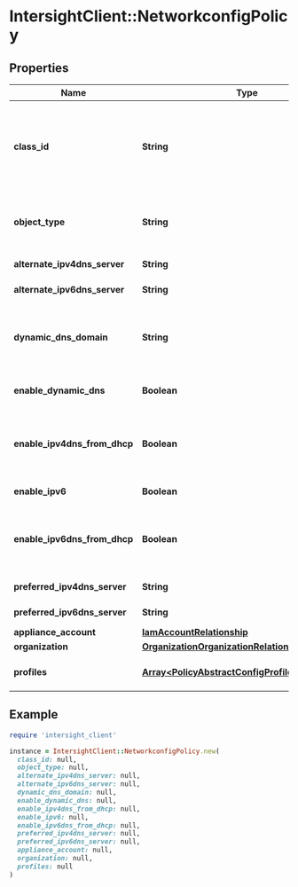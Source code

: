 # IntersightClient::NetworkconfigPolicy

## Properties

| Name | Type | Description | Notes |
| ---- | ---- | ----------- | ----- |
| **class_id** | **String** | The fully-qualified name of the instantiated, concrete type. This property is used as a discriminator to identify the type of the payload when marshaling and unmarshaling data. | [default to &#39;networkconfig.Policy&#39;] |
| **object_type** | **String** | The fully-qualified name of the instantiated, concrete type. The value should be the same as the &#39;ClassId&#39; property. | [default to &#39;networkconfig.Policy&#39;] |
| **alternate_ipv4dns_server** | **String** | IP address of the secondary DNS server. | [optional] |
| **alternate_ipv6dns_server** | **String** | IP address of the secondary DNS server. | [optional] |
| **dynamic_dns_domain** | **String** | The domain name appended to a hostname for a Dynamic DNS (DDNS) update. If left blank, only a hostname is sent to the DDNS update request. | [optional] |
| **enable_dynamic_dns** | **Boolean** | If enabled, updates the resource records to the DNS from Cisco IMC. | [optional] |
| **enable_ipv4dns_from_dhcp** | **Boolean** | If enabled, Cisco IMC retrieves the DNS server addresses from DHCP. Use DHCP field must be enabled for IPv4 in Cisco IMC to enable it. | [optional] |
| **enable_ipv6** | **Boolean** | If enabled, allows to configure IPv6 properties. | [optional] |
| **enable_ipv6dns_from_dhcp** | **Boolean** | If enabled, Cisco IMC retrieves the DNS server addresses from DHCP. Use DHCP field must be enabled for IPv6 in Cisco IMC to enable it. | [optional] |
| **preferred_ipv4dns_server** | **String** | IP address of the primary DNS server. | [optional] |
| **preferred_ipv6dns_server** | **String** | IP address of the primary DNS server. | [optional] |
| **appliance_account** | [**IamAccountRelationship**](IamAccountRelationship.md) |  | [optional] |
| **organization** | [**OrganizationOrganizationRelationship**](OrganizationOrganizationRelationship.md) |  | [optional] |
| **profiles** | [**Array&lt;PolicyAbstractConfigProfileRelationship&gt;**](PolicyAbstractConfigProfileRelationship.md) | An array of relationships to policyAbstractConfigProfile resources. | [optional] |

## Example

```ruby
require 'intersight_client'

instance = IntersightClient::NetworkconfigPolicy.new(
  class_id: null,
  object_type: null,
  alternate_ipv4dns_server: null,
  alternate_ipv6dns_server: null,
  dynamic_dns_domain: null,
  enable_dynamic_dns: null,
  enable_ipv4dns_from_dhcp: null,
  enable_ipv6: null,
  enable_ipv6dns_from_dhcp: null,
  preferred_ipv4dns_server: null,
  preferred_ipv6dns_server: null,
  appliance_account: null,
  organization: null,
  profiles: null
)
```

